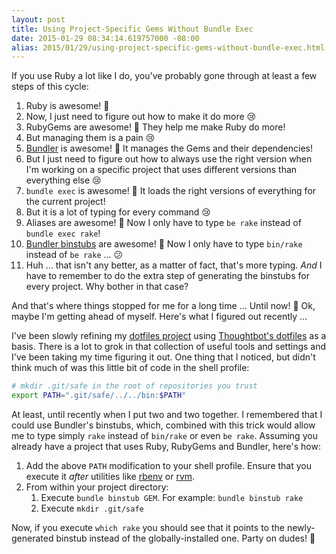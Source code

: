 ```yaml
---
layout: post
title: Using Project-Specific Gems Without Bundle Exec
date: 2015-01-29 08:34:14.619757000 -08:00
alias: 2015/01/29/using-project-specific-gems-without-bundle-exec.html
---
```


If you use Ruby a lot like I do, you've probably gone through at least a few steps of this cycle:

1. Ruby is awesome! :metal:
1. Now, I just need to figure out how to make it do more :cry:
1. RubyGems are awesome! :metal: They help me make Ruby do more!
1. But managing them is a pain :cry:
1. [Bundler][bundler] is awesome! :metal: It manages the Gems and their dependencies!
1. But I just need to figure out how to always use the right version when I'm working on a specific project that uses different versions than everything else :cry:
1. `bundle exec` is awesome! :metal: It loads the right versions of everything for the current project!
1. But it is a lot of typing for every command :cry:
1. Aliases are awesome! :metal: Now I only have to type `be rake` instead of `bundle exec rake`!
1. [Bundler binstubs][binstubs] are awesome! :metal: Now I only have to type `bin/rake` instead of `be rake` ... :confused:
1. Huh ... that isn't any better, as a matter of fact, that's more typing. *And* I have to remember to do the extra step of generating the binstubs for every project. Why bother in that case?

And that's where things stopped for me for a long time ... Until now! :metal: Ok, maybe I'm getting ahead of myself. Here's what I figured out recently ...

I've been slowly refining my [dotfiles project][dotfiles] using [Thoughtbot's dotfiles][thoughtbot-dotfiles] as a basis. There is a lot to grok in that collection of useful tools and settings and I've been taking my time figuring it out. One thing that I noticed, but didn't think much of was this little bit of code in the shell profile:

```bash
# mkdir .git/safe in the root of repositories you trust
export PATH=".git/safe/../../bin:$PATH"
```

At least, until recently when I put two and two together. I remembered that I could use Bundler's binstubs, which, combined with this trick would allow me to type simply `rake` instead of `bin/rake` or even `be rake`. Assuming you already have a project that uses Ruby, RubyGems and Bundler, here's how:

1. Add the above `PATH` modification to your shell profile. Ensure that you execute it *after* utilities like [rbenv][rbenv] or [rvm][rvm].
1. From within your project directory:
    1. Execute `bundle binstub GEM`. For example: `bundle binstub rake`
    1. Execute `mkdir .git/safe`

Now, if you execute `which rake` you should see that it points to the newly-generated binstub instead of the globally-installed one. Party on dudes! :metal:

[binstubs]: http://bundler.io/v1.7/bundle_binstubs.html
[bundler]: http://bundler.io/
[dotfiles]: https://github.com/lee-dohm/dotfiles
[rbenv]: https://github.com/sstephenson/rbenv
[rvm]: http://rvm.io
[thoughtbot-dotfiles]: https://github.com/thoughtbot/dotfiles
